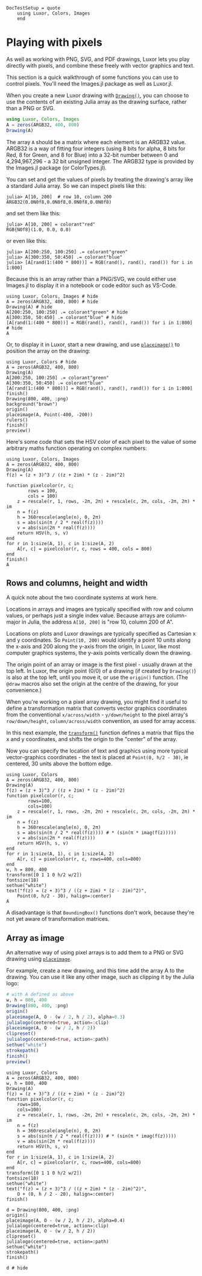 ```@meta
DocTestSetup = quote
    using Luxor, Colors, Images
    end
```
# Playing with pixels

As well as working with PNG, SVG, and PDF drawings, Luxor lets you play directly with pixels, and combine these freely with vector graphics and text.

This section is a quick walkthrough of some functions you can use to control pixels. You'll need the Images.jl package as well as Luxor.jl.

When you create a new Luxor drawing with [`Drawing()`](@ref), you can choose to use the contents of an existing Julia array as the drawing surface, rather than a PNG or SVG.

```julia
using Luxor, Colors, Images
A = zeros(ARGB32, 400, 800)
Drawing(A)
```

The array `A` should be a matrix where each element is an ARGB32 value. ARGB32 is a way of fitting four integers (using 8 bits for alpha, 8 bits for Red, 8 for Green, and 8 for Blue) into a 32-bit number between 0 and 4,294,967,296 - a 32 bit unsigned integer. The ARGB32 type is provided by the Images.jl package (or ColorTypes.jl).

You can set and get the values of pixels by treating the drawing's array like a standard Julia array. So we can inspect pixels like this:

```julia-repl
julia> A[10, 200]  # row 10, column 200
ARGB32(0.0N0f8,0.0N0f8,0.0N0f8,0.0N0f8)
```

and set them like this:

```julia-repl
julia> A[10, 200] = colorant"red"
RGB{N0f8}(1.0, 0.0, 0.0)
```

or even like this:

```julia-repl
julia> A[200:250, 100:250] .= colorant"green"
julia> A[300:350, 50:450] .= colorant"blue"
julia> [A[rand(1:(400 * 800))] = RGB(rand(), rand(), rand()) for i in 1:800]
```

Because this is an array rather than a PNG/SVG, we could either use Images.jl to display it in a notebook or code editor such as VS-Code.

```@example
using Luxor, Colors, Images # hide
A = zeros(ARGB32, 400, 800) # hide
Drawing(A) # hide
A[200:250, 100:250] .= colorant"green" # hide
A[300:350, 50:450] .= colorant"blue" # hide
[A[rand(1:(400 * 800))] = RGB(rand(), rand(), rand()) for i in 1:800] # hide
A
```

Or, to display it in Luxor, start a new drawing, and use [`placeimage()`](@ref) to position the array on the drawing:

```@example
using Luxor, Colors # hide
A = zeros(ARGB32, 400, 800) 
Drawing(A) 
A[200:250, 100:250] .= colorant"green" 
A[300:350, 50:450] .= colorant"blue" 
[A[rand(1:(400 * 800))] = RGB(rand(), rand(), rand()) for i in 1:800] 
finish()
Drawing(800, 400, :png)
background("brown")
origin()
placeimage(A, Point(-400, -200))
rulers()
finish()
preview()
```

Here's some code that sets the HSV color of each pixel to the value of some arbitrary maths function operating on complex numbers:

```@example
using Luxor, Colors, Images
A = zeros(ARGB32, 400, 800)
Drawing(A)
f(z) = (z + 3)^3 / ((z + 2im) * (z - 2im)^2)

function pixelcolor(r, c;
        rows = 100,
        cols = 100)
    z = rescale(r, 1, rows, -2π, 2π) + rescale(c, 2π, cols, -2π, 2π) * im
    n = f(z)
    h = 360rescale(angle(n), 0, 2π)
    s = abs(sin(π / 2 * real(f(z))))
    v = abs(sin(2π * real(f(z))))
    return HSV(h, s, v)
end
for r in 1:size(A, 1), c in 1:size(A, 2)
    A[r, c] = pixelcolor(r, c, rows = 400, cols = 800)
end
finish()
A
```

## Rows and columns, height and width

A quick note about the two coordinate systems at work here.

Locations in arrays and images are typically specified with row and column values, or perhaps just a single index value. Because arrays are column-major in Julia, the address `A[10, 200]` is "row 10, column 200 of A".

Locations on plots and Luxor drawings are typically specified as Cartesian x and y coordinates. So `Point(10, 200)` would identify a point 10 units along the x-axis and 200 along the y-axis from the origin, In Luxor, like most computer graphics systems, the y-axis points vertically down the drawing. 

The origin point of an array or image is the first pixel - usually drawn at the top left. In Luxor, the origin point (0/0) of a drawing (if created by `Drawing()`) is also at the top left, until you move it, or use the `origin()` function. (The `@draw` macros also set the origin at the centre of the drawing, for your convenience.)

When you're working on a pixel array drawing, you might find it useful to define a transformation matrix that converts vector graphics coordinates from the conventional `x/across/width` - `y/down/height` to the pixel array's `row/down/height`, `column/across/width` convention, as used for array access. 

In this next example, the [`transform()`](@ref) function defines a matrix that flips the x and y coordinates, and shifts the origin to the "center" of the array. 

Now you can specify the location of text and graphics using more typical vector-graphics coordinates - the text is placed at `Point(0, h/2 - 30)`, ie centered, 30 units above the bottom edge.

```@example
using Luxor, Colors
A = zeros(ARGB32, 400, 800)
Drawing(A)
f(z) = (z + 3)^3 / ((z + 2im) * (z - 2im)^2)
function pixelcolor(r, c;
        rows=100,
        cols=100)
    z = rescale(r, 1, rows, -2π, 2π) + rescale(c, 2π, cols, -2π, 2π) * im
    n = f(z)
    h = 360rescale(angle(n), 0, 2π)
    s = abs(sin(π / 2 * real(f(z)))) # * (sin(π * imag(f(z)))))
    v = abs(sin(2π * real(f(z))))
    return HSV(h, s, v)
end
for r in 1:size(A, 1), c in 1:size(A, 2)
    A[r, c] = pixelcolor(r, c, rows=400, cols=800)
end
w, h = 800, 400
transform([0 1 1 0 h/2 w/2])
fontsize(18)
sethue("white")
text("f(z) = (z + 3)^3 / ((z + 2im) * (z - 2im)^2)",
    Point(0, h/2 - 30), halign=:center)
A
```

A disadvantage is that `BoundingBox()` functions don't work, because they're not yet aware of transformation matrices.

## Array as image

An alternative way of using pixel arrays is to add them to a PNG or SVG drawing using [`placeimage`](@ref).

For example, create a new drawing, and this time add the array A to the drawing. You can use it like any other image, such as clipping it by the Julia logo:

```julia
# with A defined as above
w, h = 800, 400
Drawing(800, 400, :png)
origin()
placeimage(A, O - (w / 2, h / 2), alpha=0.3)
julialogo(centered=true, action=:clip)
placeimage(A, O - (w / 2, h / 2))
clipreset()
julialogo(centered=true, action=:path)
sethue("white")
strokepath()
finish()
preview()
```

```@setup final_example
using Luxor, Colors
A = zeros(ARGB32, 400, 800)
w, h = 800, 400
Drawing(A)
f(z) = (z + 3)^3 / ((z + 2im) * (z - 2im)^2)
function pixelcolor(r, c;
    rows=100,
    cols=100)
    z = rescale(r, 1, rows, -2π, 2π) + rescale(c, 2π, cols, -2π, 2π) * im
    n = f(z)
    h = 360rescale(angle(n), 0, 2π)
    s = abs(sin(π / 2 * real(f(z)))) # * (sin(π * imag(f(z)))))
    v = abs(sin(2π * real(f(z))))
    return HSV(h, s, v)
end
for r in 1:size(A, 1), c in 1:size(A, 2)
    A[r, c] = pixelcolor(r, c, rows=400, cols=800)
end
transform([0 1 1 0 h/2 w/2])
fontsize(18)
sethue("white")
text("f(z) = (z + 3)^3 / ((z + 2im) * (z - 2im)^2)",
    O + (0, h / 2 - 20), halign=:center)
finish()

d = Drawing(800, 400, :png)
origin()
placeimage(A, O - (w / 2, h / 2), alpha=0.4)
julialogo(centered=true, action=:clip)
placeimage(A, O - (w / 2, h / 2))
clipreset()
julialogo(centered=true, action=:path)
sethue("white")
strokepath()
finish()
```

```@example final_example
d # hide
```
